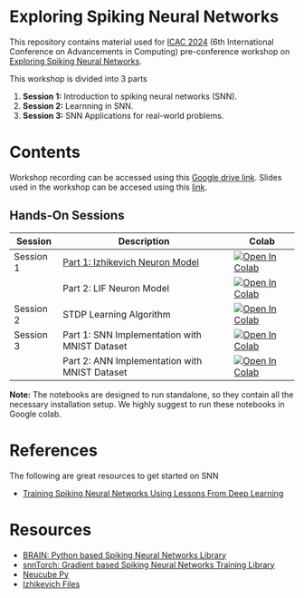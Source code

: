 # Exploring Spiking Neural Networks

This repository contains material used for [ICAC 2024](https://icac.lk/) (6th International Conference on Advancements in Computing) pre-conference workshop on [Exploring Spiking Neural Networks](https://icac.lk/preconference-workshops/).

This workshop is divided into 3 parts 

 1. **Session 1:** Introduction to spiking neural networks (SNN).
 2. **Session 2:** Learnning in SNN.
 3. **Session 3:** SNN Applications for real-world problems.



# Contents

Workshop recording can be accessed using this [Google drive link](https://drive.google.com/file/d/16I4Rfyuw2CHjNAfu2K_6PrMMZbYlhmYC/view?usp=drive_link). Slides used in the workshop can be accesed using this [link](ss).  

## Hands-On Sessions

| Session | Description | Colab
| --- | ---  | --- |
| Session 1 |   [Part 1: Izhikevich Neuron Model](https://www.izhikevich.org/publications/whichmod.htm#izhikevich)   |[![Open In Colab](https://colab.research.google.com/assets/colab-badge.svg)](https://colab.research.google.com/github/BrAINLabs-Inc/ICAC_2024_SNN_workshop/blob/main/Notebooks/Izhikevich_Neuron.ipynb)|
| | Part 2: LIF Neuron Model |[![Open In Colab](https://colab.research.google.com/assets/colab-badge.svg)](https://colab.research.google.com/github/BrAINLabs-Inc/ICAC_2024_SNN_workshop/blob/main/Notebooks/Leaky_Integrate_and_Fire_(LIF)_neuron_model.ipynb)|
| Session 2 | STDP Learning Algorithm|[![Open In Colab](https://colab.research.google.com/assets/colab-badge.svg)](https://colab.research.google.com/github/BrAINLabs-Inc/ICAC_2024_SNN_workshop/blob/main/Notebooks/STDP_unsupervised.ipynb)|
| Session 3 | Part 1: SNN Implementation with MNIST Dataset     | [![Open In Colab](https://colab.research.google.com/assets/colab-badge.svg)](https://colab.research.google.com/github/BrAINLabs-Inc/ICAC_2024_SNN_workshop/blob/main/Notebooks/SNN_implementation_of_MNIST_dataset.ipynb) | 
|  | Part 2: ANN Implementation with MNIST Dataset |[![Open In Colab](https://colab.research.google.com/assets/colab-badge.svg)](https://colab.research.google.com/github/BrAINLabs-Inc/ICAC_2024_SNN_workshop/blob/main/Notebooks/ANN_implementation_of_MNIST_dataset.ipynb)|

**Note:** The notebooks are designed to run standalone, so they contain all the necessary  installation setup. We highly suggest to run these notebooks in Google colab.

# References
The following are great resources to get started on SNN

 - [Training Spiking Neural Networks Using Lessons From Deep Learning](https://ieeexplore.ieee.org/abstract/document/10242251)

# Resources 

 - [BRAIN: Python based Spiking Neural Networks Library](https://briansimulator.org/)
 - [snnTorch: Gradient based Spiking Neural Networks Training Library](https://snntorch.readthedocs.io/)
 - [Neucube Py](https://github.com/KEDRI-AUT/NeuCube-Py?tab=readme-ov-file/)
 - [Izhikevich Files](https://www.izhikevich.org/publications/whichmod.htm#izhikevich)
